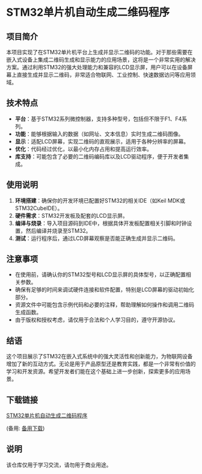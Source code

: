 # STM32单片机自动生成二维码程序

## 项目简介

本项目实现了在STM32单片机平台上生成并显示二维码的功能。对于那些需要在嵌入式设备上集成二维码生成和显示能力的应用场景，这将是一个非常实用的解决方案。通过利用STM32的强大处理能力和兼容的LCD显示屏，用户可以在设备屏幕上直接生成并显示二维码，非常适合物联网、工业控制、快速数据访问等应用领域。

## 技术特点

- **平台**：基于STM32系列微控制器，支持多种型号，包括但不限于F1、F4系列。
- **功能**：能够根据输入的数据（如网址、文本信息）实时生成二维码图像。
- **显示**：适配LCD屏幕，实现二维码的直观展示，适用于各种分辨率的屏幕。
- **优化**：代码经过优化，以最小化内存占用和提高运行效率。
- **库支持**：可能包含了必要的二维码编码库以及LCD驱动程序，便于开发者集成。

## 使用说明

1. **环境搭建**：确保你的开发环境已配置好STM32的相关IDE（如Keil MDK或STM32CubeIDE）。
2. **硬件需求**：STM32开发板及配套的LCD显示屏。
3. **编译与烧录**：导入项目源码到IDE中，根据具体开发板配置相关引脚和时钟设置，然后编译并烧录至STM32。
4. **测试**：运行程序后，通过LCD屏幕观察是否能正确生成并显示二维码。

## 注意事项

- 在使用前，请确认你的STM32型号和LCD显示屏的具体型号，以正确配置相关参数。
- 确保有足够的时间来调试硬件连接和软件配置，特别是LCD屏幕的驱动初始化部分。
- 资源文件中可能包含示例代码和必要的注释，帮助理解如何操作和调用二维码生成函数。
- 由于版权和授权考虑，请仅用于合法和个人学习目的，遵守开源协议。

## 结语

这个项目展示了STM32在嵌入式系统中的强大灵活性和创新能力，为物联网设备增加了新的互动方式。无论是用于产品原型还是教育实践，都是一个非常有价值的学习和开发资源。希望开发者们能在这个基础上进一步创新，探索更多的应用场景。

## 下载链接
[STM32单片机自动生成二维码程序](https://pan.quark.cn/s/6fdbecf97e1d) 

(备用: [备用下载](https://pan.baidu.com/s/1QmbPyuAiVcqWpR-CsW0yww?pwd=1234))

## 说明

该仓库仅用于学习交流，请勿用于商业用途。
